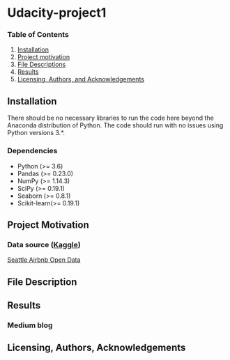 # Udacity-project1

### Table of Contents

1. [Installation](#installation)
2. [Project motivation](#motivation)
3. [File Descriptions](#files)
4. [Results](#results)
5. [Licensing, Authors, and Acknowledgements](#licensing)

## Installation <a name="installation"></a>
There should be no necessary libraries to run the code here beyond the Anaconda distribution of Python. The code should run with no issues using Python versions 3.*.

### Dependencies
- Python (>= 3.6)
- Pandas (>= 0.23.0)
- NumPy (>= 1.14.3)
- SciPy (>= 0.19.1)
- Seaborn (>= 0.8.1)
- Scikit-learn(>= 0.19.1)

## Project Motivation <a name="motivation"></a>
### Data source ([Kaggle](https://www.kaggle.com))
[Seattle Airbnb Open Data](https://www.kaggle.com/airbnb/seattle/data)

## File Description <a name="files"></a>


## Results <a name="results"></a>

### Medium blog

## Licensing, Authors, Acknowledgements <a name="licensing"></a>
